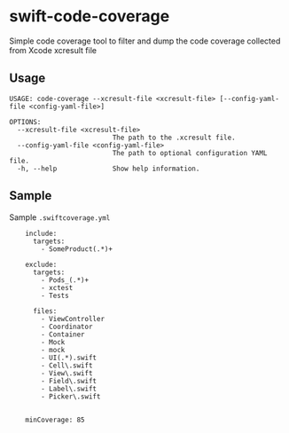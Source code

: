 # swift-code-coverage
Simple code coverage tool to filter and dump the code coverage collected from Xcode xcresult file

## Usage
    USAGE: code-coverage --xcresult-file <xcresult-file> [--config-yaml-file <config-yaml-file>]

    OPTIONS:
      --xcresult-file <xcresult-file>
                              The path to the .xcresult file.
      --config-yaml-file <config-yaml-file>
                              The path to optional configuration YAML file.
      -h, --help              Show help information.

## Sample

Sample `.swiftcoverage.yml`

        include:
          targets: 
            - SomeProduct(.*)+

        exclude:
          targets: 
            - Pods_(.*)+
            - xctest
            - Tests

          files:
            - ViewController
            - Coordinator
            - Container
            - Mock
            - mock
            - UI(.*).swift
            - Cell\.swift
            - View\.swift
            - Field\.swift
            - Label\.swift
            - Picker\.swift


        minCoverage: 85
